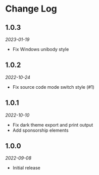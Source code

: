 # Change Log

## 1.0.3

*2023-01-19*

- Fix Windows unibody style

## 1.0.2

*2022-10-24*

- Fix source code mode switch style (#1)

## 1.0.1

*2022-10-10*

- Fix dark theme export and print output
- Add sponsorship elements

## 1.0.0

*2022-09-08*

- Initial release
